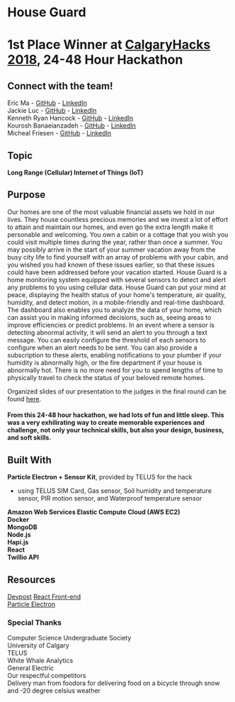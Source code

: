 # House Guard

# 1st Place Winner at [CalgaryHacks 2018](https://calgaryhacks-2018.devpost.com/), 24-48 Hour Hackathon

## Connect with the team!
Eric Ma - [GitHub](https://github.com/ericsiyuanma) - [LinkedIn](https://www.linkedin.com/in/eric-ma-221a7b112/)</br>
Jackie Luc - [GitHub](https://github.com/jackieluc) - [LinkedIn](https://www.linkedin.com/in/jackieluc/)</br>
Kenneth Ryan Hancock - [GitHub](https://github.com/krhancoc) - [LinkedIn](https://www.linkedin.com/in/krhancoc/)</br>
Kourosh Banaeianzadeh - [GitHub](https://github.com/MikenIke135) - [LinkedIn](https://www.linkedin.com/in/kourosh-banaeianzadeh-95899412a/)</br>
Micheal Friesen - [GitHub](https://github.com/MikenIke135) - [LinkedIn](https://www.linkedin.com/in/micheal-friesen/)</br>

## Topic
**Long Range (Cellular) Internet of Things (IoT)**

## Purpose
Our homes are one of the most valuable financial assets we hold in our lives. They house countless precious memories and we invest a lot of effort to attain and maintain our homes, and even go the extra length make it personable and welcoming. You own a cabin or a cottage that you wish you could visit multiple times during the year, rather than once a summer. You may possibly arrive in the start of your summer vacation away from the busy city life to find yourself with an array of problems with your cabin, and you wished you had known of these issues earlier, so that these issues could have been addressed before your vacation started. House Guard is a home monitoring system equipped with several sensors to detect and alert any problems to you using cellular data. House Guard can put your mind at peace, displaying the health status of your home's temperature, air quality, humidity, and detect motion, in a mobile-friendly and real-time dashboard. The dashboard also enables you to analyze the data of your home, which can assist you in making informed decisions, such as, seeing areas to improve efficiencies or predict problems. In an event where a sensor is detecting abnormal activity, it will send an alert to you through a text message. You can easily configure the threshold of each sensors to configure when an alert needs to be sent. You can also provide a subscription to these alerts, enabling notifications to your plumber if your humidity is abnormally high, or the fire department if your house is abnormally hot. There is no more need for you to spend lengths of time to physically travel to check the status of your beloved remote homes.

Organized slides of our presentation to the judges in the final round can be found [here](https://docs.google.com/presentation/d/1sZKT3lzK22bM52ph5lu6ipJ2u68ow6KTANVOMZ1ntkU/edit?usp=sharing).

#### From this 24-48 hour hackathon, we had lots of fun and little sleep. This was a very exhilirating way to create memorable experiences and challenge, not only your technical skills, but also your design, business, and soft skills.

## Built With
**Particle Electron + Sensor Kit**, provided by TELUS for the hack
- using TELUS SIM Card, Gas sensor, Soil humidity and temperature sensor, PIR motion sensor, and Waterproof temperature sensor

**Amazon Web Services Elastic Compute Cloud (AWS EC2)**</br>
**Docker**</br>
**MongoDB**</br>
**Node.js**</br>
**Hapi.js**</br>
**React**</br>
**Twillio API**</br>

## Resources
[Devpost](https://devpost.com/software/hackathon2018_particle_code)
[React Front-end](https://github.com/jackieluc/HouseGuard)</br>
[Particle Electron](https://github.com/MikenIke135/hackathon2018_particle_code)

### **Special Thanks**
Computer Science Undergraduate Society</br>
University of Calgary</br>
TELUS</br>
White Whale Analytics</br>
General Electric</br>
Our respectful competitors</br>
Delivery man from foodora for delivering food on a bicycle through snow and -20 degree celsius weather</br>
